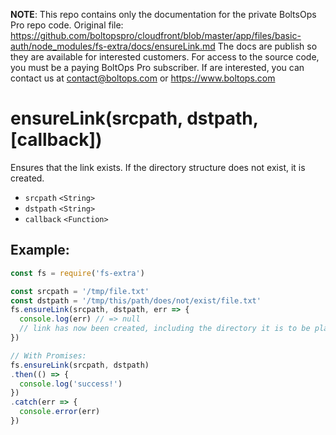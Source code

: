 <!-- note marker start -->
**NOTE**: This repo contains only the documentation for the private BoltsOps Pro repo code.
Original file: https://github.com/boltopspro/cloudfront/blob/master/app/files/basic-auth/node_modules/fs-extra/docs/ensureLink.md
The docs are publish so they are available for interested customers.
For access to the source code, you must be a paying BoltOps Pro subscriber.
If are interested, you can contact us at contact@boltops.com or https://www.boltops.com

<!-- note marker end -->

# ensureLink(srcpath, dstpath, [callback])

Ensures that the link exists. If the directory structure does not exist, it is created.

- `srcpath` `<String>`
- `dstpath` `<String>`
- `callback` `<Function>`

## Example:

```js
const fs = require('fs-extra')

const srcpath = '/tmp/file.txt'
const dstpath = '/tmp/this/path/does/not/exist/file.txt'
fs.ensureLink(srcpath, dstpath, err => {
  console.log(err) // => null
  // link has now been created, including the directory it is to be placed in
})

// With Promises:
fs.ensureLink(srcpath, dstpath)
.then(() => {
  console.log('success!')
})
.catch(err => {
  console.error(err)
})
```
